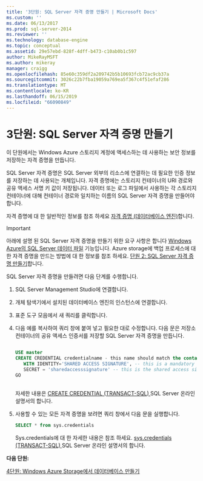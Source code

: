 ```yaml
---
title: '3단원: SQL Server 자격 증명 만들기 | Microsoft Docs'
ms.custom: ''
ms.date: 06/13/2017
ms.prod: sql-server-2014
ms.reviewer: ''
ms.technology: database-engine
ms.topic: conceptual
ms.assetid: 29e57ebd-828f-4dff-b473-c10ab0b1c597
author: MikeRayMSFT
ms.author: mikeray
manager: craigg
ms.openlocfilehash: 85e60c359df2a209742b5b10693fcb72ac9cb37a
ms.sourcegitcommit: 3026c22b7fba19059a769ea5f367c4f51efaf286
ms.translationtype: MT
ms.contentlocale: ko-KR
ms.lasthandoff: 06/15/2019
ms.locfileid: "66090849"
---
```

# <a name="lesson-3-create-a-sql-server-credential"></a>3단원: SQL Server 자격 증명 만들기
  이 단원에서는 Windows Azure 스토리지 계정에 액세스하는 데 사용하는 보안 정보를 저장하는 자격 증명을 만듭니다.  
  
 SQL Server 자격 증명은 SQL Server 외부의 리소스에 연결하는 데 필요한 인증 정보를 저장하는 데 사용되는 개체입니다. 자격 증명에는 스토리지 컨테이너의 URI 경로와 공유 액세스 서명 키 값이 저장됩니다. 데이터 또는 로그 파일에서 사용하는 각 스토리지 컨테이너에 대해 컨테이너 경로와 일치하는 이름의 SQL Server 자격 증명을 만들어야 합니다.  
  
 자격 증명에 대 한 일반적인 정보를 참조 하세요 [자격 증명 &#40;데이터베이스 엔진&#41;](security/authentication-access/credentials-database-engine.md)합니다.  
  
> [!IMPORTANT]  
>  아래에 설명 된 SQL Server 자격 증명을 만들기 위한 요구 사항은 합니다 [Windows Azure의 SQL Server 데이터 파일](databases/sql-server-data-files-in-microsoft-azure.md) 기능입니다. Azure storage에 백업 프로세스에 대 한 자격 증명을 만드는 방법에 대 한 정보를 참조 하세요. [단원 2: SQL Server 자격 증명 만들기](../tutorials/lesson-2-create-a-sql-server-credential.md)합니다.  
  
 SQL Server 자격 증명을 만들려면 다음 단계를 수행합니다.  
  
1.  SQL Server Management Studio에 연결합니다.  
  
2.  개체 탐색기에서 설치된 데이터베이스 엔진의 인스턴스에 연결합니다.  
  
3.  표준 도구 모음에서 새 쿼리를 클릭합니다.  
  
4.  다음 예를 복사하여 쿼리 창에 붙여 넣고 필요한 대로 수정합니다. 다음 문은 저장소 컨테이너의 공유 액세스 인증서를 저장할 SQL Server 자격 증명을 만듭니다.  
  
    ```sql  
  
    USE master  
    CREATE CREDENTIAL credentialname - this name should match the container path and it must start with https.   
       WITH IDENTITY='SHARED ACCESS SIGNATURE', -- this is a mandatory string and do not change it.   
       SECRET = 'sharedaccesssignature' -- this is the shared access signature key that you obtained in Lesson 2.   
    GO  
  
    ```  
  
     자세한 내용은 [CREATE CREDENTIAL &#40;TRANSACT-SQL&#41; ](/sql/t-sql/statements/create-credential-transact-sql) SQL Server 온라인 설명서의 합니다.  
  
5.  사용할 수 있는 모든 자격 증명을 보려면 쿼리 창에서 다음 문을 실행합니다.  
  
    ```sql  
    SELECT * from sys.credentials  
    ```  
  
     Sys.credentials에 대 한 자세한 내용은 참조 하세요. [sys.credentials &#40;TRANSACT-SQL&#41; ](/sql/relational-databases/system-catalog-views/sys-credentials-transact-sql) SQL Server 온라인 설명서의 합니다.  
  
 **다음 단원:**  
  
 [4단원: Windows Azure Storage에서 데이터베이스 만들기](lesson-3-database-backup-to-url.md)  
  
  
